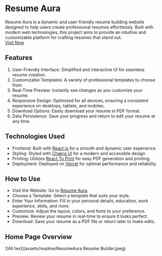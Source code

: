 # Resume Aura
Resume Aura is a dynamic and user-friendly resume building website designed to help users create professional resumes effortlessly. Built with modern web technologies, this project aims to provide an intuitive and customizable platform for crafting resumes that stand out.
<br>
[Visit Now](https://resume-aura-divyanshu-rs.vercel.app/) 

## Features
1. User-Friendly Interface: Simplified and interactive UI for seamless resume creation.
2. Customizable Templates: A variety of professional templates to choose from.
3. Real-Time Preview: Instantly see changes as you customize your resume.
4. Responsive Design: Optimized for all devices, ensuring a consistent experience on desktops, tablets, and mobiles.
5. Download Options: Easily download your resume in PDF format.
6. Data Persistence: Save your progress and return to edit your resume at any time.

## Technologies Used
<ul>   
<li>Frontend: Built with <a href="https://react.dev/"> React.js </a> for a smooth and dynamic user experience.</li>
<li>Styling: Styled with  <a href="https://react.dev/"> Chakra UI</a> for a modern and accessible design</li>
<li>Printing: Utilizes <a href="https://www.npmjs.com/package/react-to-print"> React To Print</a> for easy PDF generation and printing.</li>
<li>Deployment: Deployed on <a href="https://vercel.com/"> Vercel</a> for optimal performance and reliability.</li>
</ul>

## How to Use
<ul>
<li>Visit the Website: Go to <a href="https://resume-aura-divyanshu-rs.vercel.app/"> Resume Aura</a>.</li>
<li>Choose a Template: Select a template that suits your style.</li>
<li>Enter Your Information: Fill in your personal details, education, work experience, skills, and more.</li>
<li>Customize: Adjust the layout, colors, and fonts to your preference.</li>
<li>Preview: Review your resume in real-time to ensure it looks perfect.</li>
<li>Download: Save your resume as a PDF file or return later to make edits.</li>
</ul>

## Home Page Overview
![Alt text](assets/readme/ResumeAura Resume Builder.jpeg)
